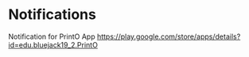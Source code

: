 # Notifications

Notification for PrintO App
https://play.google.com/store/apps/details?id=edu.bluejack19_2.PrintO
